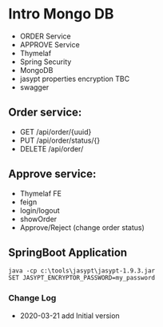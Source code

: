 # Intro Mongo DB

* ORDER Service
* APPROVE Service
* Thymelaf
* Spring Security
* MongoDB
* jasypt properties encryption  TBC
* swagger  

## Order service:

* GET /api/order/{uuid}
* PUT /api/order/status/{}
* DELETE  /api/order/

## Approve service:

* Thymelaf FE
* feign 
* login/logout
* showOrder
* Approve/Reject (change order status)


## SpringBoot Application
    
    java -cp c:\tools\jasypt\jasypt-1.9.3.jar
    SET JASYPT_ENCRYPTOR_PASSWORD=my_password

### Change Log

* 2020-03-21 add Initial version 
